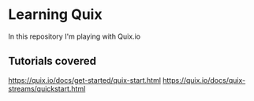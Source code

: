 # Learning Quix
In this repository I'm playing with Quix.io

## Tutorials covered
https://quix.io/docs/get-started/quix-start.html
https://quix.io/docs/quix-streams/quickstart.html